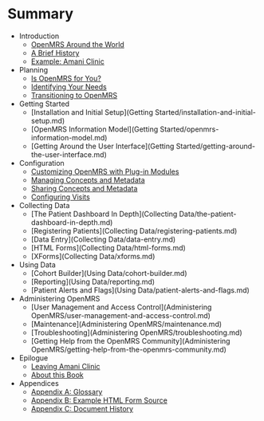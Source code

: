 # Summary

* Introduction
    * [OpenMRS Around the World](README.md)
    * [A Brief History](Introduction/a-brief-history.md)
    * [Example: Amani Clinic](Introduction/example-amani-clinic.md)
* Planning
    * [Is OpenMRS for You?](Planning/is-openmrs-for-you.md)
    * [Identifying Your Needs](Planning/identifying-your-needs.md)
    * [Transitioning to OpenMRS](Planning/transitioning-to-openmrs.md)
* Getting Started
    * [Installation and Initial Setup](Getting Started/installation-and-initial-setup.md)
    * [OpenMRS Information Model](Getting Started/openmrs-information-model.md)
    * [Getting Around the User Interface](Getting Started/getting-around-the-user-interface.md)
* Configuration
    * [Customizing OpenMRS with Plug-in Modules](Configuration/customizing-openmrs-with-plug-in-modules.md)
    * [Managing Concepts and Metadata](Configuration/managing-concepts-and-metadata.md)
    * [Sharing Concepts and Metadata](Configuration/sharing-concepts-and-metadata.md)
    * [Configuring Visits](Configuration/configuring-visits.md)
* Collecting Data
    * [The Patient Dashboard In Depth](Collecting Data/the-patient-dashboard-in-depth.md)
    * [Registering Patients](Collecting Data/registering-patients.md)
    * [Data Entry](Collecting Data/data-entry.md)
    * [HTML Forms](Collecting Data/html-forms.md)
    * [XForms](Collecting Data/xforms.md)
* Using Data
    * [Cohort Builder](Using Data/cohort-builder.md)
    * [Reporting](Using Data/reporting.md)
    * [Patient Alerts and Flags](Using Data/patient-alerts-and-flags.md)
* Administering OpenMRS
    * [User Management and Access Control](Administering OpenMRS/user-management-and-access-control.md)
    * [Maintenance](Administering OpenMRS/maintenance.md)
    * [Troubleshooting](Administering OpenMRS/troubleshooting.md)
    * [Getting Help from the OpenMRS Community](Administering OpenMRS/getting-help-from-the-openmrs-community.md)
* Epilogue
    * [Leaving Amani Clinic](Epilogue/leaving-amani-clinic.md)
    * [About this Book](Epiloque/about-this-book.md)
* Appendices
    * [Appendix A: Glossary](appendix-a-glossary.md)
    * [Appendix B: Example HTML Form Source](appendix-b-example-html-form-source.md)
    * [Appendix C: Document History](appendix-c-document-history.md)

